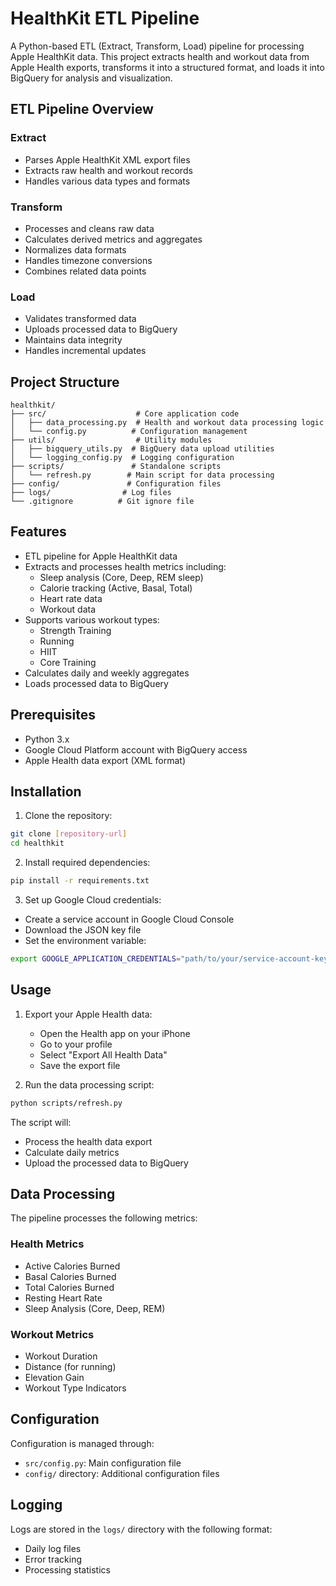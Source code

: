 # HealthKit ETL Pipeline

A Python-based ETL (Extract, Transform, Load) pipeline for processing Apple HealthKit data. This project extracts health and workout data from Apple Health exports, transforms it into a structured format, and loads it into BigQuery for analysis and visualization.

## ETL Pipeline Overview

### Extract
- Parses Apple HealthKit XML export files
- Extracts raw health and workout records
- Handles various data types and formats

### Transform
- Processes and cleans raw data
- Calculates derived metrics and aggregates
- Normalizes data formats
- Handles timezone conversions
- Combines related data points

### Load
- Validates transformed data
- Uploads processed data to BigQuery
- Maintains data integrity
- Handles incremental updates

## Project Structure

```
healthkit/
├── src/                    # Core application code
│   ├── data_processing.py  # Health and workout data processing logic
│   └── config.py          # Configuration management
├── utils/                  # Utility modules
│   ├── bigquery_utils.py  # BigQuery data upload utilities
│   └── logging_config.py  # Logging configuration
├── scripts/               # Standalone scripts
│   └── refresh.py        # Main script for data processing
├── config/               # Configuration files
├── logs/                # Log files
└── .gitignore          # Git ignore file
```

## Features

- ETL pipeline for Apple HealthKit data
- Extracts and processes health metrics including:
  - Sleep analysis (Core, Deep, REM sleep)
  - Calorie tracking (Active, Basal, Total)
  - Heart rate data
  - Workout data
- Supports various workout types:
  - Strength Training
  - Running
  - HIIT
  - Core Training
- Calculates daily and weekly aggregates
- Loads processed data to BigQuery

## Prerequisites

- Python 3.x
- Google Cloud Platform account with BigQuery access
- Apple Health data export (XML format)

## Installation

1. Clone the repository:
```bash
git clone [repository-url]
cd healthkit
```

2. Install required dependencies:
```bash
pip install -r requirements.txt
```

3. Set up Google Cloud credentials:
- Create a service account in Google Cloud Console
- Download the JSON key file
- Set the environment variable:
```bash
export GOOGLE_APPLICATION_CREDENTIALS="path/to/your/service-account-key.json"
```

## Usage

1. Export your Apple Health data:
   - Open the Health app on your iPhone
   - Go to your profile
   - Select "Export All Health Data"
   - Save the export file

2. Run the data processing script:
```bash
python scripts/refresh.py
```

The script will:
- Process the health data export
- Calculate daily metrics
- Upload the processed data to BigQuery

## Data Processing

The pipeline processes the following metrics:

### Health Metrics
- Active Calories Burned
- Basal Calories Burned
- Total Calories Burned
- Resting Heart Rate
- Sleep Analysis (Core, Deep, REM)

### Workout Metrics
- Workout Duration
- Distance (for running)
- Elevation Gain
- Workout Type Indicators

## Configuration

Configuration is managed through:
- `src/config.py`: Main configuration file
- `config/` directory: Additional configuration files

## Logging

Logs are stored in the `logs/` directory with the following format:
- Daily log files
- Error tracking
- Processing statistics
